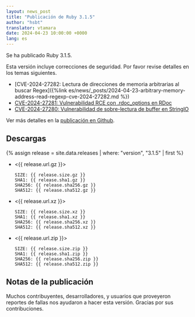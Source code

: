 ```yaml
---
layout: news_post
title: "Publicación de Ruby 3.1.5"
author: "hsbt"
translator: vtamara
date: 2024-04-23 10:00:00 +0000
lang: es
---
```


Se ha publicado Ruby 3.1.5.

Esta versión incluye correcciones de seguridad. Por favor
revise detalles en los temas siguientes.

* [CVE-2024-27282: Lectura de direcciones de memoria arbitrarias al buscar Regex]({%link es/news/_posts/2024-04-23-arbitrary-memory-address-read-regexp-cve-2024-27282.md %})
* [CVE-2024-27281: Vulnerabilidad RCE con .rdoc_options en RDoc](https://www.ruby-lang.org/es/news/2024/03/21/rce-rdoc-cve-2024-27281/)
* [CVE-2024-27280: Vulnerabilidad de sobre-lectura de buffer en StringIO](https://www.ruby-lang.org/es/news/2024/03/21/buffer-overread-cve-2024-27280/)

Ver más detalles en la [publicación en Github](https://github.com/ruby/ruby/releases/tag/v3_1_5).


## Descargas

{% assign release = site.data.releases | where: "version", "3.1.5" | first %}

* <{{ release.url.gz }}>

      SIZE: {{ release.size.gz }}
      SHA1: {{ release.sha1.gz }}
      SHA256: {{ release.sha256.gz }}
      SHA512: {{ release.sha512.gz }}

* <{{ release.url.xz }}>

      SIZE: {{ release.size.xz }}
      SHA1: {{ release.sha1.xz }}
      SHA256: {{ release.sha256.xz }}
      SHA512: {{ release.sha512.xz }}

* <{{ release.url.zip }}>

      SIZE: {{ release.size.zip }}
      SHA1: {{ release.sha1.zip }}
      SHA256: {{ release.sha256.zip }}
      SHA512: {{ release.sha512.zip }}


## Notas de la publicación

Muchos contribuyentes, desarrolladores, y usuarios que proveyeron reportes de
fallas nos ayudaron a hacer esta versión. Gracias por sus contribuciones.

